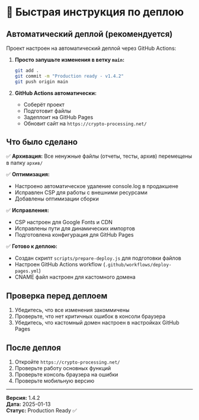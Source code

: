 # 🚀 Быстрая инструкция по деплою

## Автоматический деплой (рекомендуется)

Проект настроен на автоматический деплой через GitHub Actions:

1. **Просто запушьте изменения в ветку `main`:**
   ```bash
   git add .
   git commit -m "Production ready - v1.4.2"
   git push origin main
   ```

2. **GitHub Actions автоматически:**
   - Соберёт проект
   - Подготовит файлы
   - Задеплоит на GitHub Pages
   - Обновит сайт на `https://crypto-processing.net/`

## Что было сделано

✅ **Архивация:** Все ненужные файлы (отчеты, тесты, архив) перемещены в папку `архив/`

✅ **Оптимизация:**
- Настроено автоматическое удаление console.log в продакшене
- Исправлен CSP для работы с внешними ресурсами
- Добавлены оптимизации сборки

✅ **Исправления:**
- CSP настроен для Google Fonts и CDN
- Исправлены пути для динамических импортов
- Подготовлена конфигурация для GitHub Pages

✅ **Готово к деплою:**
- Создан скрипт `scripts/prepare-deploy.js` для подготовки файлов
- Настроен GitHub Actions workflow (`.github/workflows/deploy-pages.yml`)
- CNAME файл настроен для кастомного домена

## Проверка перед деплоем

1. Убедитесь, что все изменения закоммичены
2. Проверьте, что нет критичных ошибок в консоли браузера
3. Убедитесь, что кастомный домен настроен в настройках GitHub Pages

## После деплоя

1. Откройте `https://crypto-processing.net/`
2. Проверьте работу основных функций
3. Проверьте консоль браузера на ошибки
4. Проверьте мобильную версию

---

**Версия:** 1.4.2  
**Дата:** 2025-01-13  
**Статус:** Production Ready ✅

